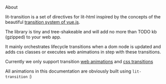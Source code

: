 About

lit-transition is a set of directives for lit-html inspired by the concepts of the beautiful [transition system of vue.js](https://vuejs.org/v2/guide/transitions.html).

The library is tiny and tree-shakeable and will add no more than TODO kb (gzipped) to your web app.

It mainly orchestrates lifecycle transitions when a dom node is updated and adds css classes or executes web animations in step with these transitions.

Currently we only support transition [web animations](https://developer.mozilla.org/de/docs/Web/API/Web_Animations_API) and [css transitions](https://developer.mozilla.org/de/docs/Web/CSS/transition)

All animations in this documentation are obviously built using `lit-transition` :)

<script>
import {html} from 'lit-html'
import {asyncReplace} from 'lit-html/directives/async-replace.js';
import {transition, land} from 'lit-transition';

// generates a new
async function* count() {
  while (true) {
    yield transition(new Date().toLocaleString(),land);
    await new Promise(r => setTimeout(r, 1000));
  }
}

export const render = () => html`
  <div>lit! ${asyncReplace(count())}</div>`;
</script>